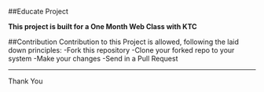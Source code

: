 ##Educate Project

**This project is built for a One Month Web Class with KTC**

##Contribution
Contribution to this Project is allowed, following the laid down principles: 
-Fork this repository
-Clone your forked repo to your system 
-Make your changes 
-Send in a Pull Request
 
---
Thank You

